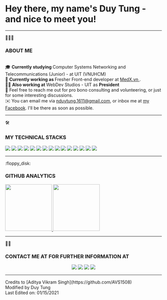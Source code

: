 <h1>Hey there, my name's Duy Tung - and nice to meet you!</h1>

<hr />
👨🏻‍💻 <h3>ABOUT ME</h3>  <br />
🎓 <b>Currently studying </b> Computer Systems Networking and Telecommunications
(Junior) - at UIT (VNUHCM) <br />
🌱 <b> Currently working as </b> Fresher Front-end developer at
<a href="https://www.medx.vn/"> MedX.vn </a>. <br />
🤝🏻 <b> Also working at </b> WebDev Studios - UIT as <b> President </b> <br />
💬 Feel free to reach me out for pro bono consulting and volunteering, or just
for some interesting discussions. <br />
✉️ You can email me via
<a href="mailto:nduytung.1611@gmail.com">nduytung.1611@gmail.com</a>, or inbox
me at <a href="https://facebook.com/Rye1611/"> my Facebook</a>. I'll be there as
soon as possible.

<hr />
🛠 
<h3>MY TECHNICAL STACKS</h3>

<img
  src="https://img.shields.io/badge/HTML-239120?style=for-the-badge&logo=html5&logoColor=white"
/>
<img
  src="https://img.shields.io/badge/CSS-239120?&style=for-the-badge&logo=css3&logoColor=white"
/>
<img
  src="https://img.shields.io/badge/JavaScript-F7DF1E?style=for-the-badge&logo=javascript&logoColor=black"
/>
<img
  src="https://img.shields.io/badge/React-20232A?style=for-the-badge&logo=react&logoColor=61DAFB"
/>
<img
  src="https://img.shields.io/badge/Bootstrap-563D7C?style=for-the-badge&logo=bootstrap&logoColor=white"
/>
<img
  src="https://img.shields.io/badge/Tailwind_CSS-38B2AC?style=for-the-badge&logo=tailwind-css&logoColor=white"
/>
<img
  src="https://img.shields.io/badge/TypeScript-007ACC?style=for-the-badge&logo=typescript&logoColor=white"
/>
<img
  src="https://img.shields.io/badge/Node.js-43853D?style=for-the-badge&logo=node.js&logoColor=white"
/>
<img src="https://img.shields.io/badge/Express.js-404D59?style=for-the-badge" />
<img
  src="https://img.shields.io/badge/MongoDB-4EA94B?style=for-the-badge&logo=mongodb&logoColor=white"
/>
<img
  src="https://img.shields.io/badge/React_Native-20232A?style=for-the-badge&logo=react&logoColor=61DAFB"
/>
<img
  src="https://img.shields.io/badge/Heroku-430098?style=for-the-badge&logo=heroku&logoColor=white"
/>
<img
  src="https://img.shields.io/badge/Redux-593D88?style=for-the-badge&logo=redux&logoColor=white"
/>
<img
  src="https://img.shields.io/badge/C-00599C?style=for-the-badge&logo=c&logoColor=white"
/>
<img
  src="https://img.shields.io/badge/C%2B%2B-00599C?style=for-the-badge&logo=c%2B%2B&logoColor=white"
/>

<hr />
:floppy_disk: <h3>GITHUB ANALYTICS</h3>

<p align="left">
  <a href="https://github.com/nduytung">
    <img
      height="150em"
      src="https://github-readme-stats-eight-theta.vercel.app/api?username=nduytung&show_icons=true&theme=material-palenight&include_all_commits=true&count_private=true"
    />
    <img
      height="150em"
      src="https://github-readme-stats-eight-theta.vercel.app/api/top-langs/?username=nduytung&layout=compact&langs_count=8&theme=material-palenight"
    />
  </a>
</p>

<hr />
🤝🏻 <h3>CONTACT ME AT FOR FURTHER INFORMATION AT</h3>

<p align="center">
  <a href="https://linkedin.com/in/nduytung"
    ><img
      src="https://img.shields.io/badge/LinkedIn-0077B5?style=for-the-badge&logo=linkedin&logoColor=white"
  /></a>
  <a href="mailto:nduytung.1611@gmail.com"
    ><img
      src="https://img.shields.io/badge/Gmail-D14836?style=for-the-badge&logo=gmail&logoColor=white"
  /></a>
  <a href="https://www.instagram.com/dt.n__/"
    ><img
      src="https://img.shields.io/badge/Instagram-E4405F?style=for-the-badge&logo=instagram&logoColor=white"
  /></a>
  <a href="https://facebook.com/Rye1611/"
    ><img
      src="https://img.shields.io/badge/Facebook-1877F2?style=for-the-badge&logo=facebook&logoColor=white"
  /></a>
</p>

<hr />
Credits to [Aditya Vikram Singh](https://github.com/AVS1508) <br />
Modified by Duy Tung <br />
Last Edited on: 01/15/2021 <br />
